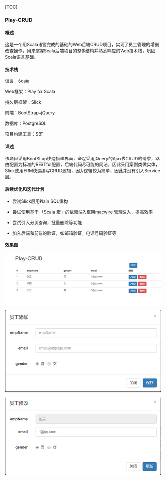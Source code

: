 [TOC]

### Play-CRUD

#### 概述

这是一个用Scala语言完成的基础的Web后端CRUD项目，实现了员工管理的增删改查操作，用来掌握Scala后端项目的整体结构并熟悉响应的Web技术栈，巩固Scala语言基础。



#### 技术栈

语言：Scala

Web框架：Play for Scala

持久层框架：Slick

前端：BootStrap+jQuery

数据库：PostgreSQL

项目构建工具：SBT



#### 详述

该项目采用BootStrap快速搭建界面，全程采用jQuery的Ajax做CRUD的请求，路由配置为标准的RESTful配置，后端代码尽可能的简洁，因此采用案例类做实体，Slick使用FRM快速编写CRUD逻辑，因为逻辑较为简单，因此并没有引入Service层。



#### 后续优化和迭代计划

- 尝试Slick层用Plain SQL重构

- 尝试使用基于 「Scala 宏」的依赖注入框架[macwire](https://github.com/adamw/macwire) 管理注入，提高效率

- 尝试引入分页查询，批量删除等功能

- 加入后端和前端的验证，如邮箱验证，电话号码验证等

#### 效果图

![1](1.png)



![2](2.png)



![3](3.png)
